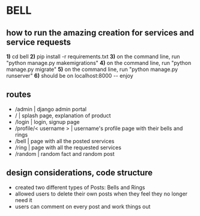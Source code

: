 # BELL

## how to run the amazing creation for services and service requests

**1)** cd bell
**2)** pip install -r requirements.txt
**3)** on the command line, run "python manage.py makemigrations" 
**4)** on the command line, run "python manage.py migrate" 
**5)** on the command line, run "python manage.py runserver" 
**6)** should be on localhost:8000 -- enjoy

## routes
- /admin | django admin portal
- / | splash page, explanation of product
- /login | login, signup page
- /profile/< username > | username's profile page with their bells and rings
- /bell | page with all the posted srervices 
- /ring | page with all the requested services
- /random | random fact and random post

## design considerations, code structure 
- created two different types of Posts: Bells and Rings 
- allowed users to delete their own posts when they feel they no longer need it
- users can comment on every post and work things out 

